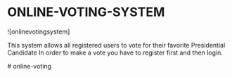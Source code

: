 # ONLINE-VOTING-SYSTEM

![onlinevotingsystem]


This system allows all registered users to vote for their favorite Presidential Candidate
In order to make a vote you have to register first and then login.

#   o n l i n e - v o t i n g 
 
 